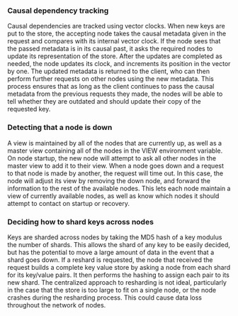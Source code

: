 ### Causal dependency tracking
Causal dependencies are tracked using vector clocks. When new keys are put to the store, the accepting node takes the causal metadata given in the request and compares with its internal vector clock. If the node sees that the passed metadata is in its causal past, it asks the required nodes to update its representation of the store. After the updates are completed as needed, the node updates its clock, and increments its position in the vector by one. The updated metadata is returned to the client, who can then perform further requests on other nodes using the new metadata. This process ensures that as long as the client continues to pass the causal metadata from the previous requests they made, the nodes will be able to tell whether they are outdated and should update their copy of the requested key.

### Detecting that a node is down
A view is maintained by all of the nodes that are currently up, as well as a master view containing all of the nodes in the VIEW environment variable. On node startup, the new node will attempt to ask all other nodes in the master view to add it to their view. When a node goes down and a request to that node is made by another, the request will time out. In this case, the node will adjust its view by removing the down node, and forward the information to the rest of the available nodes. This lets each node maintain a view of currently available nodes, as well as know which nodes it should attempt to contact on startup or recovery.

### Deciding how to shard keys across nodes
Keys are sharded across nodes by taking the MD5 hash of a key modulus the number of shards. This allows the shard of any key to be easily decided, but has the potential to move a large amount of data in the event that a shard goes down. If a reshard is requested, the node that received the request builds a complete key value store by asking a node from each shard for its key/value pairs. It then performs the hashing to assign each pair to its new shard. The centralized approach to resharding is not ideal, particularly in the case that the store is too large to fit on a single node, or the node crashes during the resharding process. This could cause data loss throughout the network of nodes.
